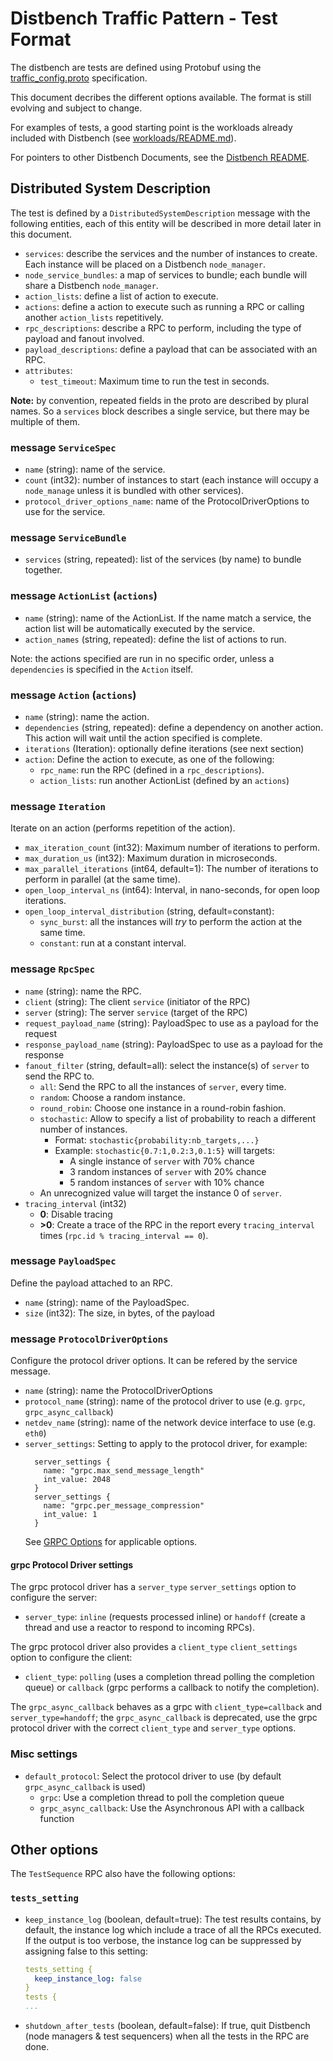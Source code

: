 # Distbench Traffic Pattern - Test Format

The distbench are tests are defined using Protobuf using the
[traffic_config.proto](../traffic_config.proto) specification.

This document decribes the different options available. The format is still
evolving and subject to change.

For examples of tests, a good starting point is the workloads already included
with Distbench (see [workloads/README.md](../workloads/README.md)).

For pointers to other Distbench Documents, see the
[Distbench README](../README.md).

## Distributed System Description

The test is defined by a `DistributedSystemDescription` message with the
following entities, each of this entity will be described in more detail later
in this document.

- `services`: describe the services and the number of instances to
  create. Each instance will be placed on a Distbench `node_manager`.
- `node_service_bundles`: a map of services to bundle; each bundle will share a
  Distbench `node_manager`.
- `action_lists`: define a list of action to execute.
- `actions`: define a action to execute such as running a RPC or calling
  another `action_lists` repetitively.
- `rpc_descriptions`: describe a RPC to perform, including the type of payload
  and fanout involved.
- `payload_descriptions`: define a payload that can be associated with an RPC.
- `attributes`:
  - `test_timeout`: Maximum time to run the test in seconds.

**Note:** by convention, repeated fields in the proto are described by plural
names. So a `services` block describes a single service, but there may be
multiple of them.

### message `ServiceSpec`
- `name` (string): name of the service.
- `count` (int32): number of instances to start (each instance will occupy a
  `node_manage` unless it is bundled with other services).
- `protocol_driver_options_name`: name of the ProtocolDriverOptions to use for
  the service.

### message `ServiceBundle`

- `services` (string, repeated): list of the services (by name) to bundle
  together.

### message `ActionList` (`actions`)

- `name` (string): name of the ActionList. If the name match a service, the action
  list will be automatically executed by the service.
- `action_names` (string, repeated): define the list of actions to run.

Note: the actions specified are run in no specific order, unless a
`dependencies` is specified in the `Action` itself.

### message `Action` (`actions`)

- `name` (string): name the action.
- `dependencies` (string, repeated): define a dependency on another action. This
  action will wait until the action specified is complete.
- `iterations` (Iteration): optionally define iterations (see next section)
- `action`: Define the action to execute, as one of the following:
  - `rpc_name`: run the RPC (defined in a `rpc_descriptions`).
  - `action_lists`: run another ActionList (defined by an `actions`)

### message `Iteration`

Iterate on an action (performs repetition of the action).

- `max_iteration_count` (int32): Maximum number of iterations to perform.
- `max_duration_us` (int32): Maximum duration in microseconds.
- `max_parallel_iterations` (int64, default=1): The number of iterations to
  perform in parallel (at the same time).
- `open_loop_interval_ns` (int64): Interval, in nano-seconds, for open loop
  iterations.
- `open_loop_interval_distribution` (string, default=constant):
  - `sync_burst`: all the instances will _try_ to perform the action at the same
    time.
  - `constant`: run at a constant interval.

### message `RpcSpec`

- `name` (string): name the RPC.
- `client` (string): The client `service` (initiator of the RPC)
- `server` (string): The server `service` (target of the RPC)
- `request_payload_name` (string): PayloadSpec to use as a payload for the
  request
- `response_payload_name` (string): PayloadSpec to use as a payload for the
  response
- `fanout_filter` (string, default=all): select the instance(s) of `server` to
  send the RPC to.
  - `all`: Send the RPC to all the instances of `server`, every time.
  - `random`: Choose a random instance.
  - `round_robin`: Choose one instance in a round-robin fashion.
  - `stochastic`: Allow to specify a list of probability to reach a different
    number of instances.
    - Format: `stochastic{probability:nb_targets,...}`
    - Example: `stochastic{0.7:1,0.2:3,0.1:5}` will targets:
      - A single instance of `server` with 70% chance
      - 3 random instances of `server` with 20% chance
      - 5 random instances of `server` with 10% chance
  - An unrecognized value will target the instance 0 of `server`.
- `tracing_interval` (int32)
  - **0**: Disable tracing
  - **>0**: Create a trace of the RPC in the report every `tracing_interval`
    times (`rpc.id % tracing_interval == 0`).

### message `PayloadSpec`

Define the payload attached to an RPC.

- `name` (string): name of the PayloadSpec.
- `size` (int32): The size, in bytes, of the payload

### message `ProtocolDriverOptions`

Configure the protocol driver options. It can be refered by the service message.

- `name` (string): name the ProtocolDriverOptions
- `protocol_name` (string): name of the protocol driver to use (e.g. `grpc`,
  `grpc_async_callback`)
- `netdev_name` (string): name of the network device interface to use (e.g.
  `eth0`)
- `server_settings`: Setting to apply to the protocol driver, for example:
  ```
    server_settings {
      name: "grpc.max_send_message_length"
      int_value: 2048
    }
    server_settings {
      name: "grpc.per_message_compression"
      int_value: 1
    }
  ```
  See [GRPC Options](https://grpc.github.io/grpc/core/group__grpc__arg__keys.html)
  for applicable options.

#### grpc Protocol Driver settings

The grpc protocol driver has a `server_type` `server_settings` option to
configure the server:
- `server_type`: `inline` (requests processed inline)  or `handoff`
  (create a thread and use a reactor to respond to incoming RPCs).

The grpc protocol driver also provides a `client_type` `client_settings` option
to configure the client:
- `client_type`: `polling` (uses a completion thread polling the completion
  queue) or `callback` (grpc performs a callback to notify the completion).

The `grpc_async_callback` behaves as a grpc with `client_type=callback` and
`server_type=handoff`; the `grpc_async_callback` is deprecated, use the grpc
protocol driver with the correct `client_type` and `server_type` options.

### Misc settings

- `default_protocol`: Select the protocol driver to use (by default
  `grpc_async_callback` is used)
  - `grpc`: Use a completion thread to poll the completion queue
  - `grpc_async_callback`: Use the Asynchronous API with a callback function

## Other options

The `TestSequence` RPC also have the following options:

### `tests_setting`

- `keep_instance_log` (boolean, default=true): The test results contains, by
  default, the instance log which include a trace of all the RPCs executed. If
  the output is too verbose, the instance log can be suppressed by assigning
  false to this setting:
  ```yaml
  tests_setting {
    keep_instance_log: false
  }
  tests {
  ...
  ```
- `shutdown_after_tests` (boolean, default=false): If true, quit Distbench (node
  managers & test sequencers) when all the tests in the RPC are done.
